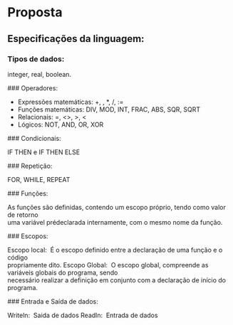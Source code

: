 # Proposta

## Especificações da linguagem:

### Tipos de dados: 

integer, real, boolean. 
 
#­## Operadores:

- Expressões matemáticas: +, ­, *, /, :=
- Funções matemáticas: DIV, MOD, INT, FRAC, ABS, SQR, SQRT 
- Relacionais: =, <>, >, < 
- Lógicos: NOT, AND, OR, XOR 

#­## Condicionais: 

IF THEN e IF THEN ELSE  

#­## Repetição: 

FOR, WHILE, REPEAT 

#­## Funções: 

As   funções   são   definidas,   contendo   um   escopo   próprio,   tendo   como   valor   de   retorno  
uma variável pré­declarada internamente, com o mesmo nome da função. 

#­## Escopos: 

Escopo local: 
­   É   o   escopo   definido   entre   a   declaração   de   uma   função   e   o   código  
propriamente dito. 
Escopo Global: 
­   O   escopo   global,   compreende   as   variáveis   globais   do   programa,   sendo  
necessário realizar a definição em conjunto com a declaração de início do programa. 

#­## Entrada e Saída de dados: 

Writeln: ­ Saida de dados 
Readln: ­ Entrada de dados
